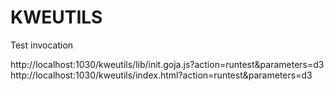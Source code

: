 # KWEUTILS

Test invocation

http://localhost:1030/kweutils/lib/init.goja.js?action=runtest&parameters=d3
http://localhost:1030/kweutils/index.html?action=runtest&parameters=d3
